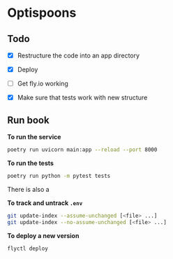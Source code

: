 # Optispoons

## Todo

- [x] Restructure the code into an app directory
- [x] Deploy
- [ ] Get fly.io working
- [x] Make sure that tests work with new structure


## Run book

**To run the service**

```bash
poetry run uvicorn main:app --reload --port 8000
```

**To run the tests**
```bash
poetry run python -m pytest tests
```
There is also a 

**To track and untrack `.env`**

```bash
git update-index --assume-unchanged [<file> ...]
git update-index --no-assume-unchanged [<file> ...]
```

**To deploy a new version**
```bash
flyctl deploy
```